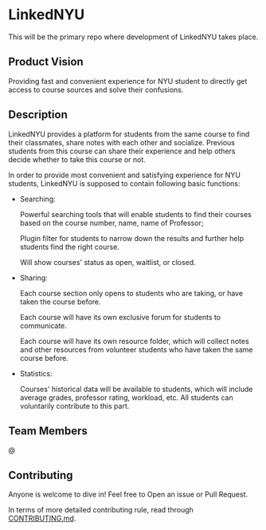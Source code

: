 # LinkedNYU

This will be the primary repo where development of LinkedNYU takes place. 

## Product Vision

Providing fast and convenient experience for NYU student to directly get access to course sources and solve their confusions.

## Description

LinkedNYU provides a platform for students from the same course to find their classmates, share notes with each other and socialize. Previous students from this course can share their experience and help others decide whether to take this course or not. 

In order to provide most convenient and satisfying experience for NYU students, LinkedNYU is supposed to contain following basic functions:

- Searching: 

	Powerful searching tools that will enable students to find their courses based on the course number, name, name of Professor;

	Plugin filter for students to narrow down the results and further help students find the right course.

	Will show courses' status as open, waitlist, or closed.
- Sharing:

	Each course section only opens to students who are taking, or have taken the course before. 

	Each course will have its own exclusive forum for students to communicate. 

	Each course will have its own resource folder, which will collect notes and other resources from volunteer students who have taken the same course before.

- Statistics:

	Courses' historical data will be available to students, which will include average grades, professor rating, workload, etc. All students can voluntarily contribute to this part. 

## Team Members

@

## Contributing

Anyone is welcome to dive in! Feel free to Open an issue or Pull Request. 

In terms of more detailed contributing rule, read through 
[CONTRIBUTING.md](https://github.com/software-students-fall2021/project-setup-linkednyu/blob/master/CONTRIBUTING.md).

